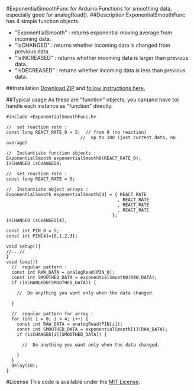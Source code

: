 #ExponentialSmoothFunc for Arduino
Functions for smoothing data, especially good for analogRead().
##Description
ExponentialSmoothFunc has 4 simple function objects.

+ "ExponentialSmooth" : returns exponential moving average from incoming data.
+ "IsCHANGED" : returns whether incoming data is changed from previous data.
+ "IsINCREASED" : returns whether incoming data is larger than previous data.
+ "IsDECREASED" : returns whether incoming data is less than previous data.


##Installation
[Download ZIP](https://github.com/ttatsf/ExponentialSmoothFunc/archive/master.zip) and [follow instructions here.](https://www.arduino.cc/en/Guide/Libraries)

##Typical usage
As these are "function" objects, you can(and have to) handle each instance as  "function" directly.


```
#include <ExponentialSmoothFunc.h>

//  set reaction rate :
const long REACT_RATE_0 = 5;  // from 0 (no reaction)
                            //  up to 100 (just current data, no average)

//  Instantiate function objects :
ExponentialSmooth exponentialSmooth0(REACT_RATE_0);
IsCHANGED isCHANGED0;  

//  set reaction rate :
const long REACT_RATE = 5;

//  Instantiate object arrays :
ExponentialSmooth exponentialSmooth[4] = { REACT_RATE
                                          , REACT_RATE
                                          , REACT_RATE
                                          , REACT_RATE
                                        };
IsCHANGED isCHANGED[4];

const int PIN_0 = 5;
const int PIN[4]={0,1,2,3};

void setup(){
//...//
}
void loop(){
  //  regular pattern :
  const int RAW_DATA = analogRead(PIN_0);
  const int SMOOTHED_DATA = exponentialSmooth0(RAW_DATA);
  if (isCHANGED0(SMOOTHED_DATA)) {

    //  Do anything you want only when the data changed.

  }

  //  regular pattern for array :
  for (int i = 0; i < 4; i++) {
    const int RAW_DATA = analogRead(PIN[i]);
    const int SMOOTHED_DATA = exponentialSmooth[i](RAW_DATA);
    if (isCHANGED[i](SMOOTHED_DATA)) {

      //  Do anything you want only when the data changed.

    }
  }
  delay(10);
}
```




#License
This code is available under the [MIT License](http://opensource.org/licenses/mit-license.php).
